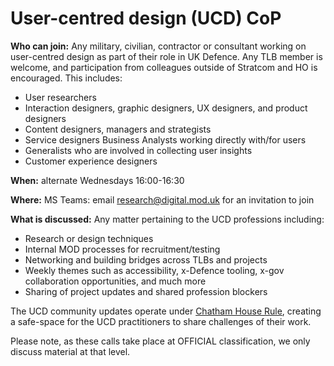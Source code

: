 # User-centred design (UCD) CoP

**Who can join:** Any military, civilian, contractor or consultant working on user-centred design as part of their role in UK Defence. Any TLB member is welcome, and participation from colleagues outside of Stratcom and HO is encouraged. This includes:

- User researchers
- Interaction designers, graphic designers, UX designers, and product designers
- Content designers, managers and strategists
- Service designers
Business Analysts working directly with/for users
- Generalists who are involved in collecting user insights
- Customer experience designers

**When:** alternate Wednesdays 16:00-16:30

**Where:** MS Teams: email [research@digital.mod.uk](mailto:research@digital.mod.uk) for an invitation to join

**What is discussed:** Any matter pertaining to the UCD professions including:

- Research or design techniques
- Internal MOD processes for recruitment/testing
- Networking and building bridges across TLBs and projects
- Weekly themes such as accessibility, x-Defence tooling, x-gov collaboration opportunities, and much more
- Sharing of project updates and shared profession blockers

The UCD community updates operate under [Chatham House Rule](https://www.chathamhouse.org/about-us/chatham-house-rule?gclid=CjwKCAiAo4OQBhBBEiwA5KWu_0D3IEWzluNGVXBlbtahU8w6FEwMVo4TIhvmUtYX_6_hZqK4US1I8xoCUO0QAvD_BwE), creating a safe-space for the UCD practitioners to share challenges of their work.

Please note, as these calls take place at OFFICIAL classification, we only discuss material at that level.
